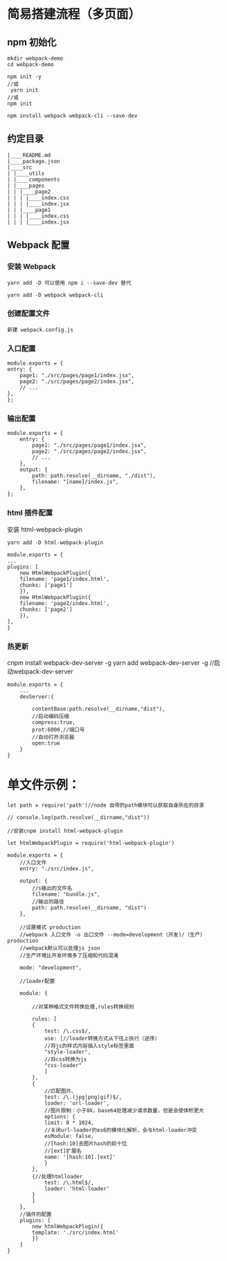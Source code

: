 <!--
 * @Author: your name
 * @Date: 2021-01-06 14:34:26
 * @LastEditTime: 2021-01-06 15:48:20
 * @LastEditors: Please set LastEditors
 * @Description: In User Settings Edit
 * @FilePath: \learn\WebpackDome\Webpack笔记.md
-->
# 简易搭建流程（多页面）

## npm 初始化

   
    mkdir webpack-demo
    cd webpack-demo

    npm init -y
    //或
     yarn init
    //或
    npm init
    
    npm install webpack webpack-cli --save-dev
    
## 约定目录

    |____README.md
    |____package.json
    |____src
    | |____utils
    | |____components
    | |____pages
    | | |____page2
    | | | |____index.css
    | | | |____index.jsx
    | | |____page1
    | | | |____index.css
    | | | |____index.jsx


## Webpack 配置

### 安装 Webpack

    yarn add -D 可以使用 npm i --save-dev 替代

    yarn add -D webpack webpack-cli


### 创建配置文件 


    新建 webpack.config.js


### 入口配置


    module.exports = {
    entry: {
        page1: "./src/pages/page1/index.jsx",
        page2: "./src/pages/page2/index.jsx",
        // ...
    },
    };

### 输出配置

    module.exports = {
        entry: {
            page1: "./src/pages/page1/index.jsx",
            page2: "./src/pages/page2/index.jsx",
            // ...
        },
        output: {
            path: path.resolve(__dirname, "./dist"),
            filename: "[name]/index.js",
        },
    };
### html 插件配置

  安装 html-webpack-plugin

    yarn add -D html-webpack-plugin

    module.exports = {
    ...
    plugins: [
        new HtmlWebpackPlugin({
        filename: 'page1/index.html',
        chunks: ['page1']
        }),
        new HtmlWebpackPlugin({
        filename: 'page2/index.html',
        chunks: ['page2']
        }),
    ],
    }

### 热更新


   cnpm install webpack-dev-server -g
   yarn add webpack-dev-server -g
    //启动webpack-dev-server

    module.exports = {
        ...
        devServer:{

            contentBase:path.resolve(__dirname,"dist"),
            //启动编码压缩
            compress:true,
            prot:6000,//端口号
            //自动打开浏览器
            open:true
        }
    }
   



# 单文件示例：

    let path = require('path')//node 自带的path模块可以获取自身所在的目录

    // console.log(path.resolve(__dirname,"dist"))

    //安装cnpm install html-webpack-plugin 

    let htmlWebpackPlugin = require('html-webpack-plugin')
    
    module.exports = {
        //入口文件
        entry: "./src/index.js",

        output: {
            //s输出的文件名
            filename: "bundle.js",
            //输出的路径
            path: path.resolve(__dirname, "dist")
        },
        
        //设置模式 production
        //webpack 入口文件 -o 出口文件 --mode=development（开发)/（生产）production
        //webpack默认可以处理js json
        //生产环境比开发环境多了压缩和代码混淆

        mode: "development",

        //loader配置
        
        module: {
            
            //对某种格式文件转换处理,rules转换规则

            rules: [
            {
                test: /\.css$/,
                use: [//loader转换方式从下往上执行（逆序）
                //将js的样式内容插入style标签里面
                "style-loader",
                //将css转换为js
                "css-loader"
                ]
            },
            {
                //匹配图片、
                test: /\.(jpg|png|gif)$/,
                loader: 'url-loader',
                //图片限制：小于8k，base64处理减少请求数量，但是会使体积更大
                options: {
                limit: 8 * 1024,
                //关闭url-loader的es6的模块化解析，会与html-loader冲突
                esModule: false,
                //[hash:10]去图片hash的前十位
                //[ext]扩展名
                name: '[hash:10].[ext]'
                }
            },
            {//处理htmlloader
                test: /\.html$/,
                loader: 'html-loader'
            }
            ]
        },
        //插件的配置
        plugins: [
            new htmlWebpackPlugin({
            template: './src/index.html'
            })
        ]
    }